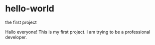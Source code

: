 # hello-world
the first project

Hallo everyone!
This is my first project. l am trying to be a professional developer.
